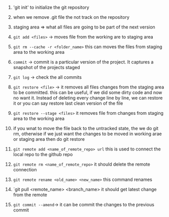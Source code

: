 1. 'git init' to initialize the git repository
2. when we remove .git file the not track on the repository

3. staging area => what all files are going to be part of the next version

4. `git add <files>` -> moves file from the working are to staging area

5. `git rm --cache -r <folder_name>` this can moves the files from staging area to the working area

6. `commit` -> commit is a particular version of the project. It captures a snapshot of the projects staged

7. `git log` -> check the all commits

8. `git restore <file>` -> it removes all files changes from the staging area to be committed. this can be useful, if we did some dirty code and now no want it. Instead of deleting every change line by line, we can restore it or you can say restore last clean version of the file

9. `git restore --stage <files>` it removes file from changes from staging area to the working area

10. if you wnat to move the file back to the untracked state, the we do git rm, otherwise if we just want the changes to be moved in working arae or staging area then do git restore

11. `git remote add <name_of_remote_repo> url` this is used to connect the local repo to the github repo

12. `git remote rm <name_of_remote_repo>` it should delete the remote connection

13. `git remote rename <old_name> <new_name>` this command renames

14. `git pull <remote_name> <branch_name> it should get latest change from the remote

15. `git commit --amend`-> it can be commit the changes to the previous commit
